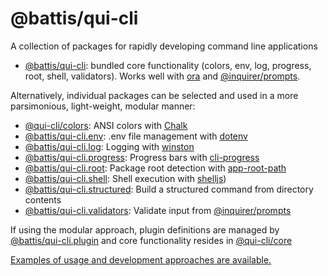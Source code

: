 # @battis/qui-cli

A collection of packages for rapidly developing command line applications

- [@battis/qui-cli](./packages/qui-cli/): bundled core functionality (colors, env, log, progress, root, shell, validators). Works well with [ora](https://www.npmjs.com/package/ora) and [@inquirer/prompts](https://www.npmjs.com/package/@inquirer/prompts).

Alternatively, individual packages can be selected and used in a more parsimonious, light-weight, modular manner:

- [@qui-cli/colors](./packages/colors/): ANSI colors with [Chalk](https://www.npmjs.com/package/chalk)
- [@battis/qui-cli.env](./packages/env/): .env file management with [dotenv](https://www.npmjs.com/package/dotenv)
- [@battis/qui-cli.log](./packages/log/): Logging with [winston](https://www.npmjs.com/package/winston)
- [@battis/qui-cli.progress](./packages/progress/): Progress bars with [cli-progress](https://www.npmjs.com/package/cli-progress)
- [@battis/qui-cli.root](./packages/root/): Package root detection with [app-root-path](https://www.npmjs.com/package/app-root-path)
- [@battis/qui-cli.shell](./packages/shell/): Shell execution with [shelljs](https://www.npmjs.com/package/shelljs))
- [@battis/qui-cli.structured](./packages/structured/): Build a structured command from directory contents
- [@battis/qui-cli.validators](./packages/validators/): Validate input from [@inquirer/prompts](https://www.npmjs.com/package/@inquirer/prompts)

If using the modular approach, plugin definitions are managed by [@battis/qui-cli.plugin](./packages/plugin/) and core functionality resides in [@qui-cli/core](./packages/core/)

[Examples of usage and development approaches are available.](./examples#readme)
